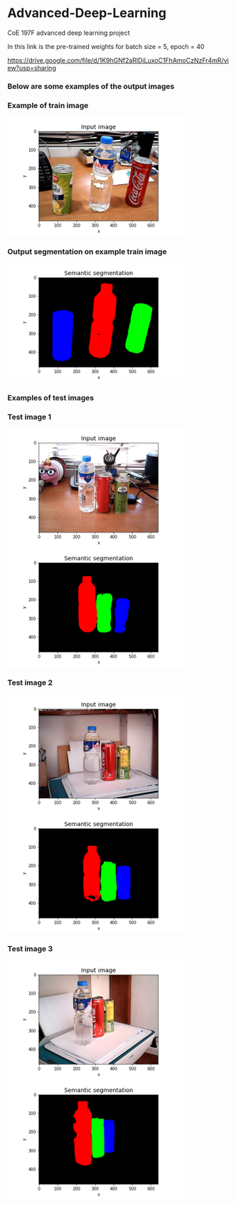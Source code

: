 # Advanced-Deep-Learning
CoE 197F advanced deep learning project

In this link is the pre-trained weights for batch size = 5, epoch = 40

https://drive.google.com/file/d/1K9hGNf2aRlDiLuxoC1FhAmoCzNzFr4mR/view?usp=sharing

### Below are some examples of the output images 

### Example of train image

<img width="400" alt="Input train image" src="https://github.com/jobisnar/Advanced-Deep-Learning/blob/master/images/0000107-input.png">

### Output segmentation on example train image

<img width="400" alt="Input train image" src="https://github.com/jobisnar/Advanced-Deep-Learning/blob/master/images/0000107-mask-epoch-40.png">

### Examples of test images

### Test image 1
<img width="400" alt="Test image 1" src="https://github.com/jobisnar/Advanced-Deep-Learning/blob/master/images/0010010-input.png">
<img width="400" alt="Segmentation 1" src="https://github.com/jobisnar/Advanced-Deep-Learning/blob/master/images/0010010-mask-epoch-40.png">

### Test image 2
<img width="400" alt="Test image 2" src="https://github.com/jobisnar/Advanced-Deep-Learning/blob/master/images/0010028-input.png">
<img width="400" alt="Segmentation 2" src="https://github.com/jobisnar/Advanced-Deep-Learning/blob/master/images/0010028-mask-epoch-40.png">

### Test image 3
<img width="400" alt="Test image 3" src="https://github.com/jobisnar/Advanced-Deep-Learning/blob/master/images/0010031-input.png">
<img width="400" alt="Segmentation 3" src="https://github.com/jobisnar/Advanced-Deep-Learning/blob/master/images/0010031-mask-epoch-40.png">
